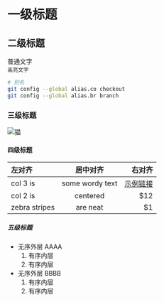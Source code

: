 <?
title: raspberry1
author: 王五
labels: 树莓派,树莓派标签
time: 2021-2-8 15:06:40
catalogue: raspberry
?>

# 一级标题

## 二级标题

普通文字  
`高亮文字`

```bash
# 别名
git config --global alias.co checkout
git config --global alias.br branch
```

### 三级标题

![猫](https://s3.ax1x.com/2021/01/29/yPvqun.jpg)

#### 四级标题

| 左对齐  | 居中对齐  | 右对齐 |
| :------------ |:---------------:| -----:|
| col 3 is      | some wordy text | [示例链接](http://localhost) |
| col 2 is      | centered        |   $12 |
| zebra stripes | are neat        |    $1 |

##### 五级标题

* 无序外层 AAAA
    1. 有序内层
    2. 有序内层
* 无序外层 BBBB
    1. 有序内层
    2. 有序内层
